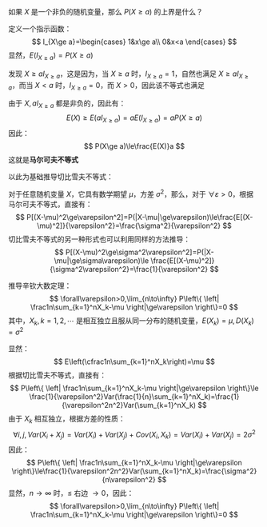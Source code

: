 如果 $X$ 是一个非负的随机变量，那么 $P(X\ge a)$ 的上界是什么？

定义一个指示函数：
$$
I_{X\ge a}=\begin{cases}
1&x\ge a\\
0&x<a
\end{cases}
$$
显然，$E(I_{X\ge a})=P(X\ge a)$

发现 $X\ge aI_{X\ge a}$，这是因为，当 $X\ge a$ 时，$I_{X\ge a}=1$，自然也满足 $X\ge aI_{X\ge a}$，而当 $X<a$ 时，$I_{X\ge a}=0$，而 $X>0$，因此该不等式也满足

由于 $X,aI_{X\ge a}$ 都是非负的，因此有：
$$
E(X)\ge E(aI_{X\ge a})=aE(I_{X\ge a})=aP(X\ge a)
$$
因此：
$$
P(X\ge a)\le\frac{E(X)}a
$$
这就是**马尔可夫不等式**

 以此为基础推导切比雪夫不等式：

对于任意随机变量 $X$，它具有数学期望 $\mu$，方差 $\sigma^2$，那么，对于 $\forall \varepsilon>0$，根据马尔可夫不等式，直接有：
$$
P[(X-\mu)^2\ge\varepsilon^2]=P(|X-\mu|\ge\varepsilon)\le\frac{E[(X-\mu)^2]}{\varepsilon^2}=\frac{\sigma^2}{\varepsilon^2}
$$
切比雪夫不等式的另一种形式也可以利用同样的方法推导：
$$
P[(X-\mu)^2\ge\sigma^2\varepsilon^2]=P(|X-\mu|\ge\sigma\varepsilon)\le
\frac{E[(X-\mu)^2]}{\sigma^2\varepsilon^2}=\frac{1}{\varepsilon^2}
$$


推导辛钦大数定理：
$$
\forall\varepsilon>0,\lim_{n\to\infty} P\left\{
    \left|
        \frac1n\sum_{k=1}^nX_k-\mu
    \right|\ge\varepsilon
\right\}=0
$$
其中，$X_k,k=1,2,\cdots$ 是相互独立且服从同一分布的随机变量，$E(X_k)=\mu,D(X_k)=\sigma^2$

显然：
$$
E\left(\cfrac1n\sum_{k=1}^nX_k\right)=\mu
$$
根据切比雪夫不等式，直接有：
$$
P\left\{
    \left|
        \frac1n\sum_{k=1}^nX_k-\mu
    \right|\ge\varepsilon
\right\}\le
\frac{1}{\varepsilon^2}Var(\frac{1}{n}\sum_{k=1}^nX_k)=\frac{1}{\varepsilon^2n^2}Var(\sum_{k=1}^nX_k)
$$
由于 $X_k$ 相互独立，根据方差的性质：
$$
\forall i,j,Var(X_i+X_j)=Var(X_i)+Var(X_j)+Cov(X_i,X_k)=Var(X_i)+Var(X_j)=2\sigma^2
$$
因此：
$$
P\left\{
    \left|
        \frac1n\sum_{k=1}^nX_k-\mu
    \right|\ge\varepsilon
\right\}\le\frac{1}{\varepsilon^2n^2}Var(\sum_{k=1}^nX_k)=\frac{\sigma^2}{n\varepsilon^2}
$$
显然，$n\to\infty$ 时，$\le$ 右边 $\to 0$，因此：
$$
\forall\varepsilon>0,\lim_{n\to\infty} P\left\{
    \left|
        \frac1n\sum_{k=1}^nX_k-\mu
    \right|\ge\varepsilon
\right\}=0
$$

